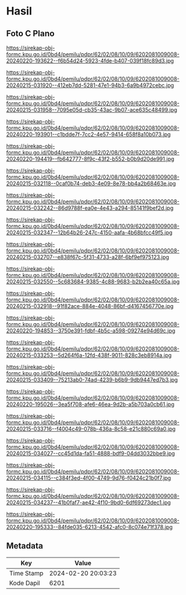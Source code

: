 # Hasil

## Foto C Plano

https://sirekap-obj-formc.kpu.go.id/0bd4/pemilu/pdpr/62/02/08/10/09/6202081009008-20240220-193622--f6b54d24-5923-4fde-b407-039f18fc89d3.jpg

https://sirekap-obj-formc.kpu.go.id/0bd4/pemilu/pdpr/62/02/08/10/09/6202081009008-20240215-031920--412eb7dd-5281-47e1-94b3-6a9b4972cebc.jpg

https://sirekap-obj-formc.kpu.go.id/0bd4/pemilu/pdpr/62/02/08/10/09/6202081009008-20240215-031958--7095e05d-cb35-43ac-9b07-ace635c48499.jpg

https://sirekap-obj-formc.kpu.go.id/0bd4/pemilu/pdpr/62/02/08/10/09/6202081009008-20240220-193901--c1bdde7f-7cc2-4e57-9414-658f8a10b073.jpg

https://sirekap-obj-formc.kpu.go.id/0bd4/pemilu/pdpr/62/02/08/10/09/6202081009008-20240220-194419--fb642777-8f9c-43f2-b552-b0b9d20de991.jpg

https://sirekap-obj-formc.kpu.go.id/0bd4/pemilu/pdpr/62/02/08/10/09/6202081009008-20240215-032118--0caf0b74-deb3-4e09-8e78-bb4a2b68463e.jpg

https://sirekap-obj-formc.kpu.go.id/0bd4/pemilu/pdpr/62/02/08/10/09/6202081009008-20240215-032242--86d9788f-ea0e-4e43-a294-85141f9bef2d.jpg

https://sirekap-obj-formc.kpu.go.id/0bd4/pemilu/pdpr/62/02/08/10/09/6202081009008-20240215-032347--12b64b26-247c-4150-aafa-4b68bfcc49f5.jpg

https://sirekap-obj-formc.kpu.go.id/0bd4/pemilu/pdpr/62/02/08/10/09/6202081009008-20240215-032707--e838f67c-5f31-4733-a28f-6bf9ef975123.jpg

https://sirekap-obj-formc.kpu.go.id/0bd4/pemilu/pdpr/62/02/08/10/09/6202081009008-20240215-032550--5c683684-9385-4c88-9683-b2b2ea40c65a.jpg

https://sirekap-obj-formc.kpu.go.id/0bd4/pemilu/pdpr/62/02/08/10/09/6202081009008-20240215-032918--91f82ace-884e-4048-86bf-d4167456770e.jpg

https://sirekap-obj-formc.kpu.go.id/0bd4/pemilu/pdpr/62/02/08/10/09/6202081009008-20240220-194853--3750e391-fdbf-4b5c-a598-09274e94d69c.jpg

https://sirekap-obj-formc.kpu.go.id/0bd4/pemilu/pdpr/62/02/08/10/09/6202081009008-20240215-033253--5d264f6a-12fd-438f-9011-828c3eb8914a.jpg

https://sirekap-obj-formc.kpu.go.id/0bd4/pemilu/pdpr/62/02/08/10/09/6202081009008-20240215-033409--75213ab0-74ad-4239-b6b9-9db9447ed7b3.jpg

https://sirekap-obj-formc.kpu.go.id/0bd4/pemilu/pdpr/62/02/08/10/09/6202081009008-20240220-195026--3ea5f708-afe6-46ea-9d2b-a5b703a0cb61.jpg

https://sirekap-obj-formc.kpu.go.id/0bd4/pemilu/pdpr/62/02/08/10/09/6202081009008-20240215-033716--f4004c49-078b-436a-8c58-e21c880c69a0.jpg

https://sirekap-obj-formc.kpu.go.id/0bd4/pemilu/pdpr/62/02/08/10/09/6202081009008-20240215-034027--cc45d1da-fa51-4888-bdf9-04dd3032bbe9.jpg

https://sirekap-obj-formc.kpu.go.id/0bd4/pemilu/pdpr/62/02/08/10/09/6202081009008-20240215-034115--c384f3ed-4f00-4749-9d76-f0424c21b0f7.jpg

https://sirekap-obj-formc.kpu.go.id/0bd4/pemilu/pdpr/62/02/08/10/09/6202081009008-20240215-034237--41b0faf7-ae42-4f10-9bd0-6df69273dec1.jpg

https://sirekap-obj-formc.kpu.go.id/0bd4/pemilu/pdpr/62/02/08/10/09/6202081009008-20240220-195333--84fde035-6213-4542-afc0-8c074e71f378.jpg


## Metadata

| Key        | Value               |
| ---------- | ------------------- |
| Time Stamp | 2024-02-20 20:03:23 |
| Kode Dapil | 6201                |



